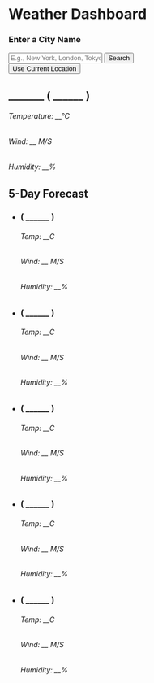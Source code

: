 <!DOCTYPE html>
<!-- Coding By CodingNepal - www.codingnepalweb.com -->
<html lang="en">
  <head>
    <meta charset="utf-8">
    <title>Weather App Project JavaScript | CodingNepal</title>
    <link rel="stylesheet" href="task 5.css">
    <meta name="viewport" content="width=device-width, initial-scale=1.0">
    <script src="task 5.js" defer></script>
  </head>
  <body>
    <h1>Weather Dashboard</h1>
    <div class="container">
      <div class="weather-input">
        <h3>Enter a City Name</h3>
        <input class="city-input" type="text" placeholder="E.g., New York, London, Tokyo">
        <button class="search-btn">Search</button>
        <div class="separator"></div>
        <button class="location-btn">Use Current Location</button>
      </div>
      <div class="weather-data">
        <div class="current-weather">
          <div class="details">
            <h2>_______ ( ______ )</h2>
            <h6>Temperature: __°C</h6>
            <h6>Wind: __ M/S</h6>
            <h6>Humidity: __%</h6>
          </div>
        </div>
        <div class="days-forecast">
          <h2>5-Day Forecast</h2>
          <ul class="weather-cards">
            <li class="card">
              <h3>( ______ )</h3>
              <h6>Temp: __C</h6>
              <h6>Wind: __ M/S</h6>
              <h6>Humidity: __%</h6>
            </li>
            <li class="card">
              <h3>( ______ )</h3>
              <h6>Temp: __C</h6>
              <h6>Wind: __ M/S</h6>
              <h6>Humidity: __%</h6>
            </li>
            <li class="card">
              <h3>( ______ )</h3>
              <h6>Temp: __C</h6>
              <h6>Wind: __ M/S</h6>
              <h6>Humidity: __%</h6>
            </li>
            <li class="card">
              <h3>( ______ )</h3>
              <h6>Temp: __C</h6>
              <h6>Wind: __ M/S</h6>
              <h6>Humidity: __%</h6>
            </li>
            <li class="card">
              <h3>( ______ )</h3>
              <h6>Temp: __C</h6>
              <h6>Wind: __ M/S</h6>
              <h6>Humidity: __%</h6>
            </li>
          </ul>
        </div>
      </div>
    </div>
    
  </body>
</html>
